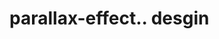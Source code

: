 # parallax-effect.. desgin                                                                                                                                                       
